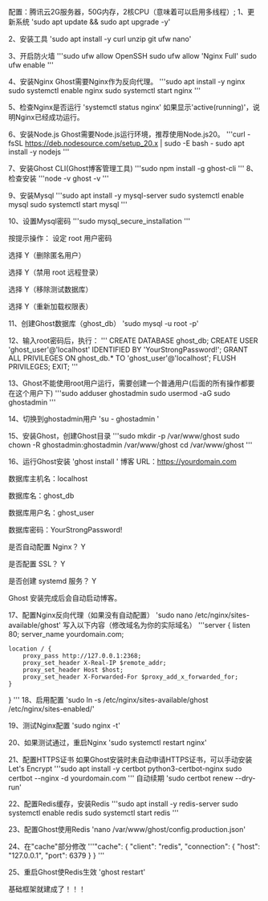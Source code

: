 配置：腾讯云2G服务器，50G内存，2核CPU（意味着可以启用多线程）;
1、更新系统
'sudo apt update && sudo apt upgrade -y'

2、安装工具
'sudo apt install -y curl unzip git ufw nano'

3、开启防火墙
'''sudo ufw allow OpenSSH
   sudo ufw allow 'Nginx Full'
   sudo ufw enable
'''

4、安装Nginx
Ghost需要Nginx作为反向代理。
'''sudo apt install -y nginx
   sudo systemctl enable nginx
   sudo systemctl start nginx
'''

5、检查Nginx是否运行
'systemctl status nginx'
如果显示'active(running)'，说明Nginx已经成功运行。

6、安装Node.js
Ghost需要Node.js运行环境，推荐使用Node.js20。
'''curl -fsSL https://deb.nodesource.com/setup_20.x | sudo -E bash -
   sudo apt install -y nodejs
'''

7、安装Ghost CLI(Ghost博客管理工具)
'''sudo npm install -g ghost-cli
'''
8、检查安装
'''node -v
   ghost -v
'''

9、安装Mysql
'''sudo apt install -y mysql-server
   sudo systemctl enable mysql
   sudo systemctl start mysql
'''

10、设置Mysql密码
'''sudo mysql_secure_installation
'''

按提示操作：
设定 root 用户密码

选择 Y（删除匿名用户）

选择 Y（禁用 root 远程登录）

选择 Y（移除测试数据库）

选择 Y（重新加载权限表）

11、创建Ghost数据库（ghost_db）
'sudo mysql -u root -p'

12、输入root密码后，执行：
'''
CREATE DATABASE ghost_db;
CREATE USER 'ghost_user'@'localhost' IDENTIFIED BY 'YourStrongPassword!';
GRANT ALL PRIVILEGES ON ghost_db.* TO 'ghost_user'@'localhost';
FLUSH PRIVILEGES;
EXIT;
'''

13、Ghost不能使用root用户运行，需要创建一个普通用户(后面的所有操作都要在这个用户下)
'''sudo adduser ghostadmin
sudo usermod -aG sudo ghostadmin
'''

14、切换到ghostadmin用户
'su - ghostadmin
'

15、安装Ghost，创建Ghost目录
'''sudo mkdir -p /var/www/ghost
sudo chown -R ghostadmin:ghostadmin /var/www/ghost
cd /var/www/ghost
'''

16、运行Ghost安装
'ghost install
'
博客 URL：https://yourdomain.com

数据库主机名：localhost

数据库名：ghost_db

数据库用户名：ghost_user

数据库密码：YourStrongPassword!

是否自动配置 Nginx？ Y

是否配置 SSL？ Y

是否创建 systemd 服务？ Y

Ghost 安装完成后会自动启动博客。

17、配置Nginx反向代理（如果没有自动配置）
'sudo nano /etc/nginx/sites-available/ghost'
写入以下内容（修改域名为你的实际域名）
'''server {
    listen 80;
    server_name yourdomain.com;

    location / {
        proxy_pass http://127.0.0.1:2368;
        proxy_set_header X-Real-IP $remote_addr;
        proxy_set_header Host $host;
        proxy_set_header X-Forwarded-For $proxy_add_x_forwarded_for;
    }
}
'''
18、启用配置
'sudo ln -s /etc/nginx/sites-available/ghost /etc/nginx/sites-enabled/'

19、测试Nginx配置
'sudo nginx -t'

20、如果测试通过，重启Nginx
'sudo systemctl restart nginx'

21、配置HTTPS证书
如果Ghost安装时未自动申请HTTPS证书，可以手动安装Let's Encrypt
'''sudo apt install -y certbot python3-certbot-nginx
sudo certbot --nginx -d yourdomain.com
'''
自动续期
'sudo certbot renew --dry-run'

22、配置Redis缓存，安装Redis
'''sudo apt install -y redis-server
   sudo systemctl enable redis
   sudo systemctl start redis
'''

23、配置Ghost使用Redis
'nano /var/www/ghost/config.production.json'

24、在"cache"部分修改
'''"cache": {
  "client": "redis",
  "connection": {
    "host": "127.0.0.1",
    "port": 6379
  }
}
'''

25、重启Ghost使Redis生效
'ghost restart'

基础框架就建成了！！！
